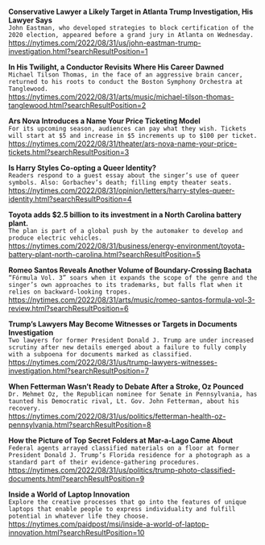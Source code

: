 **Conservative Lawyer a Likely Target in Atlanta Trump Investigation, His Lawyer Says**\
`John Eastman, who developed strategies to block certification of the 2020 election, appeared before a grand jury in Atlanta on Wednesday.`\
https://nytimes.com/2022/08/31/us/john-eastman-trump-investigation.html?searchResultPosition=1

**In His Twilight, a Conductor Revisits Where His Career Dawned**\
`Michael Tilson Thomas, in the face of an aggressive brain cancer, returned to his roots to conduct the Boston Symphony Orchestra at Tanglewood.`\
https://nytimes.com/2022/08/31/arts/music/michael-tilson-thomas-tanglewood.html?searchResultPosition=2

**Ars Nova Introduces a Name Your Price Ticketing Model**\
`For its upcoming season, audiences can pay what they wish. Tickets will start at $5 and increase in $5 increments up to $100 per ticket.`\
https://nytimes.com/2022/08/31/theater/ars-nova-name-your-price-tickets.html?searchResultPosition=3

**Is Harry Styles Co-opting a Queer Identity?**\
`Readers respond to a guest essay about the singer’s use of queer symbols. Also: Gorbachev’s death; filling empty theater seats.`\
https://nytimes.com/2022/08/31/opinion/letters/harry-styles-queer-identity.html?searchResultPosition=4

**Toyota adds $2.5 billion to its investment in a North Carolina battery plant.**\
`The plan is part of a global push by the automaker to develop and produce electric vehicles.`\
https://nytimes.com/2022/08/31/business/energy-environment/toyota-battery-plant-north-carolina.html?searchResultPosition=5

**Romeo Santos Reveals Another Volume of Boundary-Crossing Bachata**\
`“Fórmula Vol. 3” soars when it expands the scope of the genre and the singer’s own approaches to its trademarks, but falls flat when it relies on backward-looking tropes.`\
https://nytimes.com/2022/08/31/arts/music/romeo-santos-formula-vol-3-review.html?searchResultPosition=6

**Trump’s Lawyers May Become Witnesses or Targets in Documents Investigation**\
`Two lawyers for former President Donald J. Trump are under increased scrutiny after new details emerged about a failure to fully comply with a subpoena for documents marked as classified.`\
https://nytimes.com/2022/08/31/us/trump-lawyers-witnesses-investigation.html?searchResultPosition=7

**When Fetterman Wasn’t Ready to Debate After a Stroke, Oz Pounced**\
`Dr. Mehmet Oz, the Republican nominee for Senate in Pennsylvania, has taunted his Democratic rival, Lt. Gov. John Fetterman, about his recovery.`\
https://nytimes.com/2022/08/31/us/politics/fetterman-health-oz-pennsylvania.html?searchResultPosition=8

**How the Picture of Top Secret Folders at Mar-a-Lago Came About**\
`Federal agents arrayed classified materials on a floor at former President Donald J. Trump’s Florida residence for a photograph as a standard part of their evidence-gathering procedures.`\
https://nytimes.com/2022/08/31/us/politics/trump-photo-classified-documents.html?searchResultPosition=9

**Inside a World of Laptop Innovation**\
`Explore the creative processes that go into the features of unique laptops that enable people to express individuality and fulfill potential in whatever life they choose.`\
https://nytimes.com/paidpost/msi/inside-a-world-of-laptop-innovation.html?searchResultPosition=10

